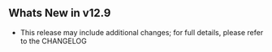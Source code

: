Whats New in v12.9
--------------------------
- This release may include additional changes; for full details, please refer to the CHANGELOG